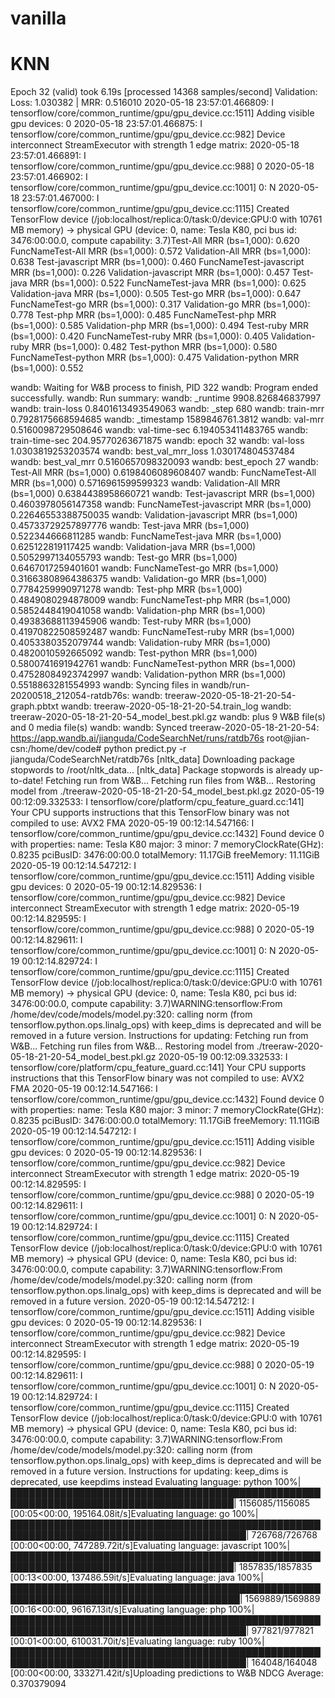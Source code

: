 # vanilla

# KNN

Epoch 32 (valid) took 6.19s [processed 14368 samples/second]
Validation: Loss: 1.030382 | MRR: 0.516010
2020-05-18 23:57:01.466809: I tensorflow/core/common_runtime/gpu/gpu_device.cc:1511] Adding visible gpu devices: 0
2020-05-18 23:57:01.466875: I tensorflow/core/common_runtime/gpu/gpu_device.cc:982] Device interconnect StreamExecutor with strength 1 edge matrix:
2020-05-18 23:57:01.466891: I tensorflow/core/common_runtime/gpu/gpu_device.cc:988] 0
2020-05-18 23:57:01.466902: I tensorflow/core/common_runtime/gpu/gpu_device.cc:1001] 0: N
2020-05-18 23:57:01.467000: I tensorflow/core/common_runtime/gpu/gpu_device.cc:1115] Created TensorFlow device (/job:localhost/replica:0/task:0/device:GPU:0 with 10761 MB memory) -> physical GPU (device: 0, name: Tesla K80, pci bus id: 3476:00:00.0, compute capability: 3.7)Test-All MRR (bs=1,000): 0.620
FuncNameTest-All MRR (bs=1,000): 0.572
Validation-All MRR (bs=1,000): 0.638
Test-javascript MRR (bs=1,000): 0.460
FuncNameTest-javascript MRR (bs=1,000): 0.226
Validation-javascript MRR (bs=1,000): 0.457
Test-java MRR (bs=1,000): 0.522
FuncNameTest-java MRR (bs=1,000): 0.625
Validation-java MRR (bs=1,000): 0.505
Test-go MRR (bs=1,000): 0.647
FuncNameTest-go MRR (bs=1,000): 0.317
Validation-go MRR (bs=1,000): 0.778
Test-php MRR (bs=1,000): 0.485
FuncNameTest-php MRR (bs=1,000): 0.585
Validation-php MRR (bs=1,000): 0.494
Test-ruby MRR (bs=1,000): 0.420
FuncNameTest-ruby MRR (bs=1,000): 0.405
Validation-ruby MRR (bs=1,000): 0.482
Test-python MRR (bs=1,000): 0.580
FuncNameTest-python MRR (bs=1,000): 0.475
Validation-python MRR (bs=1,000): 0.552

wandb: Waiting for W&B process to finish, PID 322
wandb: Program ended successfully.
wandb: Run summary:
wandb: \_runtime 9908.826846837997
wandb: train-loss 0.8401613493549063
wandb: \_step 680
wandb: train-mrr 0.7928175668594685
wandb: \_timestamp 1589846761.3812
wandb: val-mrr 0.5160098729508646
wandb: val-time-sec 6.194053411483765
wandb: train-time-sec 204.95770263671875
wandb: epoch 32
wandb: val-loss 1.0303819253203574
wandb: best_val_mrr_loss 1.030174804537484
wandb: best_val_mrr 0.5160657098320093
wandb: best_epoch 27
wandb: Test-All MRR (bs=1,000) 0.6198406089608407
wandb: FuncNameTest-All MRR (bs=1,000) 0.5716961599599323
wandb: Validation-All MRR (bs=1,000) 0.6384438958660721
wandb: Test-javascript MRR (bs=1,000) 0.4603978056147358
wandb: FuncNameTest-javascript MRR (bs=1,000) 0.22646553388750035
wandb: Validation-javascript MRR (bs=1,000) 0.45733729257897776
wandb: Test-java MRR (bs=1,000) 0.522344666811285
wandb: FuncNameTest-java MRR (bs=1,000) 0.625122819117425
wandb: Validation-java MRR (bs=1,000) 0.5052997134055793
wandb: Test-go MRR (bs=1,000) 0.6467017259401601
wandb: FuncNameTest-go MRR (bs=1,000) 0.31663808964386375
wandb: Validation-go MRR (bs=1,000) 0.7784259990971278
wandb: Test-php MRR (bs=1,000) 0.4849080294878009
wandb: FuncNameTest-php MRR (bs=1,000) 0.5852448419041058
wandb: Validation-php MRR (bs=1,000) 0.49383688113945906
wandb: Test-ruby MRR (bs=1,000) 0.41970822508592487
wandb: FuncNameTest-ruby MRR (bs=1,000) 0.4053380352079744
wandb: Validation-ruby MRR (bs=1,000) 0.4820010592665092
wandb: Test-python MRR (bs=1,000) 0.5800741691942761
wandb: FuncNameTest-python MRR (bs=1,000) 0.47528084923742997
wandb: Validation-python MRR (bs=1,000) 0.5518863281554993
wandb: Syncing files in wandb/run-20200518_212054-ratdb76s:
wandb: treeraw-2020-05-18-21-20-54-graph.pbtxt
wandb: treeraw-2020-05-18-21-20-54.train_log
wandb: treeraw-2020-05-18-21-20-54_model_best.pkl.gz
wandb: plus 9 W&B file(s) and 0 media file(s)
wandb:
wandb: Synced treeraw-2020-05-18-21-20-54: https://app.wandb.ai/jianguda/CodeSearchNet/runs/ratdb76s
root@jian-csn:/home/dev/code# python predict.py -r jianguda/CodeSearchNet/ratdb76s
[nltk_data] Downloading package stopwords to /root/nltk_data...
[nltk_data] Package stopwords is already up-to-date!
Fetching run from W&B...
Fetching run files from W&B...
Restoring model from ./treeraw-2020-05-18-21-20-54_model_best.pkl.gz
2020-05-19 00:12:09.332533: I tensorflow/core/platform/cpu_feature_guard.cc:141] Your CPU supports instructions that this TensorFlow binary was not compiled to use: AVX2 FMA
2020-05-19 00:12:14.547166: I tensorflow/core/common_runtime/gpu/gpu_device.cc:1432] Found device 0 with properties:
name: Tesla K80 major: 3 minor: 7 memoryClockRate(GHz): 0.8235
pciBusID: 3476:00:00.0
totalMemory: 11.17GiB freeMemory: 11.11GiB
2020-05-19 00:12:14.547212: I tensorflow/core/common_runtime/gpu/gpu_device.cc:1511] Adding visible gpu devices: 0
2020-05-19 00:12:14.829536: I tensorflow/core/common_runtime/gpu/gpu_device.cc:982] Device interconnect StreamExecutor with strength 1 edge matrix:
2020-05-19 00:12:14.829595: I tensorflow/core/common_runtime/gpu/gpu_device.cc:988] 0
2020-05-19 00:12:14.829611: I tensorflow/core/common_runtime/gpu/gpu_device.cc:1001] 0: N
2020-05-19 00:12:14.829724: I tensorflow/core/common_runtime/gpu/gpu_device.cc:1115] Created TensorFlow device (/job:localhost/replica:0/task:0/device:GPU:0 with 10761 MB memory) -> physical GPU (device: 0, name: Tesla K80, pci bus id: 3476:00:00.0, compute capability: 3.7)WARNING:tensorflow:From /home/dev/code/models/model.py:320: calling norm (from tensorflow.python.ops.linalg_ops) with keep_dims is deprecated and will be removed in a future version.
Instructions for updating:
Fetching run from W&B...
Fetching run files from W&B...
Restoring model from ./treeraw-2020-05-18-21-20-54_model_best.pkl.gz
2020-05-19 00:12:09.332533: I tensorflow/core/platform/cpu_feature_guard.cc:141] Your CPU supports instructions that this TensorFlow binary was not compiled to use: AVX2 FMA
2020-05-19 00:12:14.547166: I tensorflow/core/common_runtime/gpu/gpu_device.cc:1432] Found device 0 with properties:
name: Tesla K80 major: 3 minor: 7 memoryClockRate(GHz): 0.8235
pciBusID: 3476:00:00.0
totalMemory: 11.17GiB freeMemory: 11.11GiB
2020-05-19 00:12:14.547212: I tensorflow/core/common_runtime/gpu/gpu_device.cc:1511] Adding visible gpu devices: 0
2020-05-19 00:12:14.829536: I tensorflow/core/common_runtime/gpu/gpu_device.cc:982] Device interconnect StreamExecutor with strength 1 edge matrix:
2020-05-19 00:12:14.829595: I tensorflow/core/common_runtime/gpu/gpu_device.cc:988] 0
2020-05-19 00:12:14.829611: I tensorflow/core/common_runtime/gpu/gpu_device.cc:1001] 0: N
2020-05-19 00:12:14.829724: I tensorflow/core/common_runtime/gpu/gpu_device.cc:1115] Created TensorFlow device (/job:localhost/replica:0/task:0/device:GPU:0 with 10761 MB memory) -> physical GPU (device: 0, name: Tesla K80, pci bus id: 3476:00:00.0, compute capability: 3.7)WARNING:tensorflow:From /home/dev/code/models/model.py:320: calling norm (from tensorflow.python.ops.linalg_ops) with keep_dims is deprecated and will be removed in a future version.
2020-05-19 00:12:14.547212: I tensorflow/core/common_runtime/gpu/gpu_device.cc:1511] Adding visible gpu devices: 0
2020-05-19 00:12:14.829536: I tensorflow/core/common_runtime/gpu/gpu_device.cc:982] Device interconnect StreamExecutor with strength 1 edge matrix:
2020-05-19 00:12:14.829595: I tensorflow/core/common_runtime/gpu/gpu_device.cc:988] 0
2020-05-19 00:12:14.829611: I tensorflow/core/common_runtime/gpu/gpu_device.cc:1001] 0: N
2020-05-19 00:12:14.829724: I tensorflow/core/common_runtime/gpu/gpu_device.cc:1115] Created TensorFlow device (/job:localhost/replica:0/task:0/device:GPU:0 with 10761 MB memory) -> physical GPU (device: 0, name: Tesla K80, pci bus id: 3476:00:00.0, compute capability: 3.7)WARNING:tensorflow:From /home/dev/code/models/model.py:320: calling norm (from tensorflow.python.ops.linalg_ops) with keep_dims is deprecated and will be removed in a future version.
Instructions for updating:
keep_dims is deprecated, use keepdims instead
Evaluating language: python
100%|██████████████████████████████████████████████████████████████████████████████████████| 1156085/1156085 [00:05<00:00, 195164.08it/s]Evaluating language: go
100%|████████████████████████████████████████████████████████████████████████████████████████| 726768/726768 [00:00<00:00, 747289.72it/s]Evaluating language: javascript
100%|██████████████████████████████████████████████████████████████████████████████████████| 1857835/1857835 [00:13<00:00, 137486.59it/s]Evaluating language: java
100%|███████████████████████████████████████████████████████████████████████████████████████| 1569889/1569889 [00:16<00:00, 96167.13it/s]Evaluating language: php
100%|████████████████████████████████████████████████████████████████████████████████████████| 977821/977821 [00:01<00:00, 610031.70it/s]Evaluating language: ruby
100%|████████████████████████████████████████████████████████████████████████████████████████| 164048/164048 [00:00<00:00, 333271.42it/s]Uploading predictions to W&B
NDCG Average: 0.370379094
